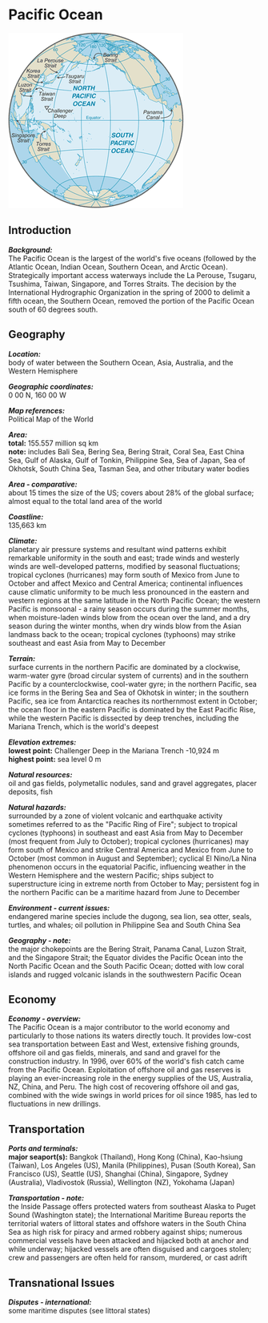 # Pacific Ocean

![Map of Pacific Ocean](../maps-orig.png/zn.png)


## Introduction

**_Background:_**   
The Pacific Ocean is the largest of the world's five oceans (followed by the Atlantic Ocean, Indian Ocean, Southern Ocean, and Arctic Ocean). Strategically important access waterways include the La Perouse, Tsugaru, Tsushima, Taiwan, Singapore, and Torres Straits. The decision by the International Hydrographic Organization in the spring of 2000 to delimit a fifth ocean, the Southern Ocean, removed the portion of the Pacific Ocean south of 60 degrees south.


## Geography

**_Location:_**   
body of water between the Southern Ocean, Asia, Australia, and the Western Hemisphere

**_Geographic coordinates:_**   
0 00 N, 160 00 W

**_Map references:_**   
Political Map of the World

**_Area:_**   
**total:** 155.557 million sq km   
**note:** includes Bali Sea, Bering Sea, Bering Strait, Coral Sea, East China Sea, Gulf of Alaska, Gulf of Tonkin, Philippine Sea, Sea of Japan, Sea of Okhotsk, South China Sea, Tasman Sea, and other tributary water bodies

**_Area - comparative:_**   
about 15 times the size of the US; covers about 28% of the global surface; almost equal to the total land area of the world

**_Coastline:_**   
135,663 km

**_Climate:_**   
planetary air pressure systems and resultant wind patterns exhibit remarkable uniformity in the south and east; trade winds and westerly winds are well-developed patterns, modified by seasonal fluctuations; tropical cyclones (hurricanes) may form south of Mexico from June to October and affect Mexico and Central America; continental influences cause climatic uniformity to be much less pronounced in the eastern and western regions at the same latitude in the North Pacific Ocean; the western Pacific is monsoonal - a rainy season occurs during the summer months, when moisture-laden winds blow from the ocean over the land, and a dry season during the winter months, when dry winds blow from the Asian landmass back to the ocean; tropical cyclones (typhoons) may strike southeast and east Asia from May to December

**_Terrain:_**   
surface currents in the northern Pacific are dominated by a clockwise, warm-water gyre (broad circular system of currents) and in the southern Pacific by a counterclockwise, cool-water gyre; in the northern Pacific, sea ice forms in the Bering Sea and Sea of Okhotsk in winter; in the southern Pacific, sea ice from Antarctica reaches its northernmost extent in October; the ocean floor in the eastern Pacific is dominated by the East Pacific Rise, while the western Pacific is dissected by deep trenches, including the Mariana Trench, which is the world's deepest

**_Elevation extremes:_**   
**lowest point:** Challenger Deep in the Mariana Trench -10,924 m   
**highest point:** sea level 0 m

**_Natural resources:_**   
oil and gas fields, polymetallic nodules, sand and gravel aggregates, placer deposits, fish

**_Natural hazards:_**   
surrounded by a zone of violent volcanic and earthquake activity sometimes referred to as the "Pacific Ring of Fire"; subject to tropical cyclones (typhoons) in southeast and east Asia from May to December (most frequent from July to October); tropical cyclones (hurricanes) may form south of Mexico and strike Central America and Mexico from June to October (most common in August and September); cyclical El Nino/La Nina phenomenon occurs in the equatorial Pacific, influencing weather in the Western Hemisphere and the western Pacific; ships subject to superstructure icing in extreme north from October to May; persistent fog in the northern Pacific can be a maritime hazard from June to December

**_Environment - current issues:_**   
endangered marine species include the dugong, sea lion, sea otter, seals, turtles, and whales; oil pollution in Philippine Sea and South China Sea

**_Geography - note:_**   
the major chokepoints are the Bering Strait, Panama Canal, Luzon Strait, and the Singapore Strait; the Equator divides the Pacific Ocean into the North Pacific Ocean and the South Pacific Ocean; dotted with low coral islands and rugged volcanic islands in the southwestern Pacific Ocean


## Economy

**_Economy - overview:_**   
The Pacific Ocean is a major contributor to the world economy and particularly to those nations its waters directly touch. It provides low-cost sea transportation between East and West, extensive fishing grounds, offshore oil and gas fields, minerals, and sand and gravel for the construction industry. In 1996, over 60% of the world's fish catch came from the Pacific Ocean. Exploitation of offshore oil and gas reserves is playing an ever-increasing role in the energy supplies of the US, Australia, NZ, China, and Peru. The high cost of recovering offshore oil and gas, combined with the wide swings in world prices for oil since 1985, has led to fluctuations in new drillings.


## Transportation

**_Ports and terminals:_**   
**major seaport(s):** Bangkok (Thailand), Hong Kong (China), Kao-hsiung (Taiwan), Los Angeles (US), Manila (Philippines), Pusan (South Korea), San Francisco (US), Seattle (US), Shanghai (China), Singapore, Sydney (Australia), Vladivostok (Russia), Wellington (NZ), Yokohama (Japan)

**_Transportation - note:_**   
the Inside Passage offers protected waters from southeast Alaska to Puget Sound (Washington state); the International Maritime Bureau reports the territorial waters of littoral states and offshore waters in the South China Sea as high risk for piracy and armed robbery against ships; numerous commercial vessels have been attacked and hijacked both at anchor and while underway; hijacked vessels are often disguised and cargoes stolen; crew and passengers are often held for ransom, murdered, or cast adrift


## Transnational Issues

**_Disputes - international:_**   
some maritime disputes (see littoral states)

